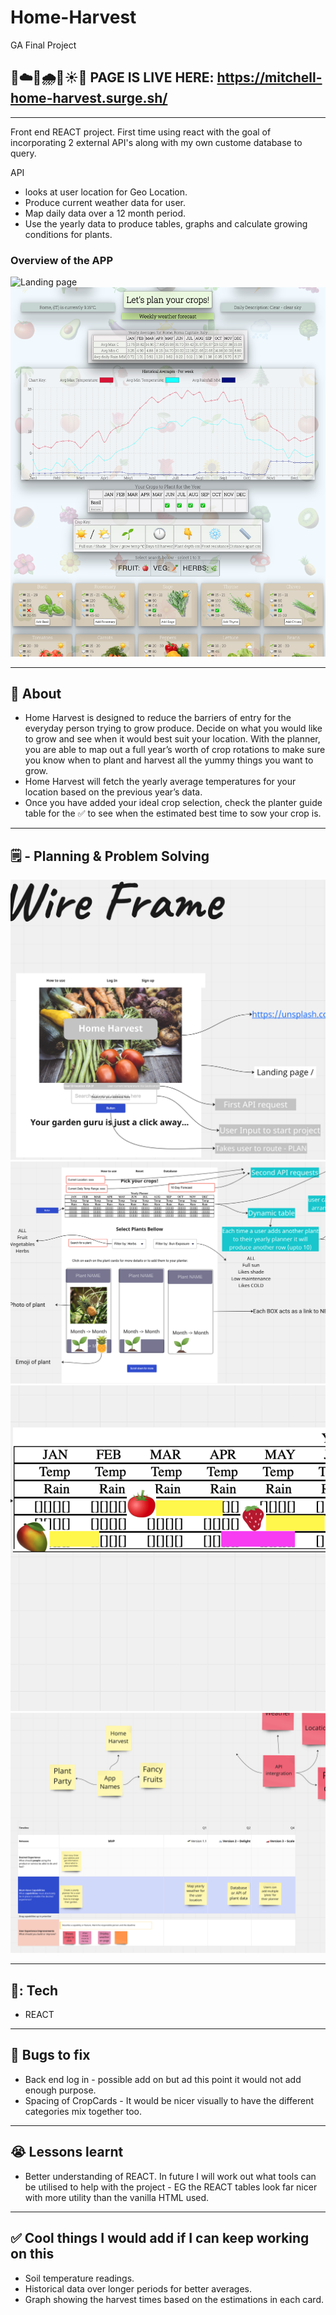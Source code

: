 # Home-Harvest
GA Final Project 

## 🌱☁️🌱🌧️🌱☀️🌱 PAGE IS LIVE HERE: https://mitchell-home-harvest.surge.sh/

---

Front end REACT project. First time using react with the goal of incorporating 2 external API's along with my own custome database to query.  

API
- looks at user location for Geo Location.
- Produce current weather data for user. 
- Map daily data over a 12 month period. 
- Use the yearly data to produce tables, graphs and calculate growing conditions for plants. 

### Overview of the APP
![Landing page](/front-end/src/images/HomeH1.png)
![Planning page](/front-end/src/images/HomeH2.png)

---

## :page_facing_up: About

- Home Harvest is designed to reduce the barriers of entry for the everyday person trying to grow produce. Decide on what you would like to grow and see when it would best suit your location. With the planner, you are able to map out a full year’s worth of crop rotations to make sure you know when to plant and harvest all the yummy things you want to grow.
- Home Harvest will fetch the yearly average temperatures for your location based on the previous year’s data.
- Once you have added your ideal crop selection, check the planter guide table for the ✅ to see when the estimated best time to sow your crop is.

---

## 🗒️ - Planning & Problem Solving

![Planning 1](/front-end/src/images/Plan1.png)
![Planning 1](/front-end/src/images/Plan2.png)
![Planning 1](/front-end/src/images/Plan3.png)
![Planning 1](/front-end/src/images/Plan4.png)

---

## 🧰: Tech

- REACT

---

## :bug: Bugs to fix

- Back end log in - possible add on but ad this point it would not add enough purpose. 
- Spacing of CropCards - It would be nicer visually to have the different categories mix together too. 

---

## :sob: Lessons learnt

- Better understanding of REACT. In future I will work out what tools can be utilised to help with the project - EG the REACT tables look far nicer with more utility than the vanilla HTML used. 


---

## :white_check_mark: Cool things I would add if I can keep working on this

- Soil temperature readings. 
- Historical data over longer periods for better averages. 
- Graph showing the harvest times based on the estimations in each card. 

